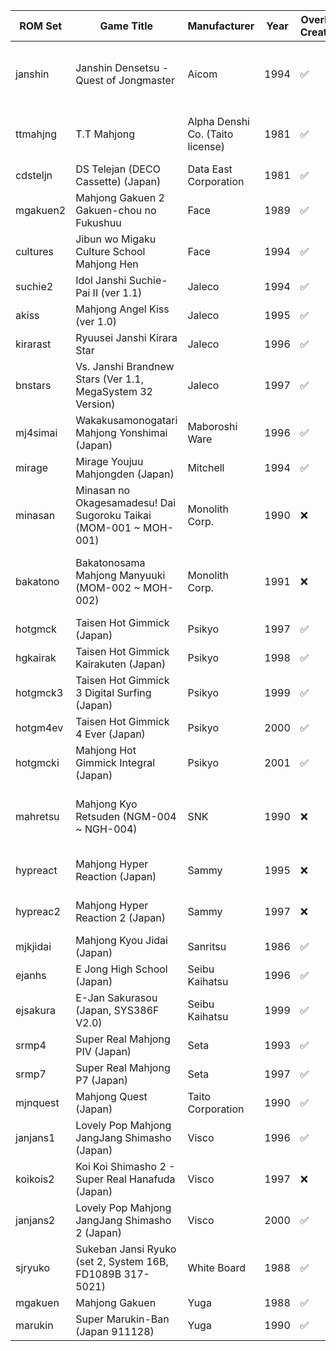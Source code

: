 <!-- fbneo_games -->

|ROM Set|Game Title|Manufacturer|Year|Overlay Created|Notes|
|---|---|---|---|---|---|
|janshin|Janshin Densetsu - Quest of Jongmaster|Aicom|1994|✅|NeoGeo can use Joystick via DIP switch|
|ttmahjng|T.T Mahjong|Alpha Denshi Co. (Taito license)|1981|✅|Alternative for non-working jongpute|
|cdsteljn|DS Telejan (DECO Cassette) (Japan)|Data East Corporation|1981|✅||
|mgakuen2|Mahjong Gakuen 2 Gakuen-chou no Fukushuu|Face|1989|✅||
|cultures|Jibun wo Migaku Culture School Mahjong Hen|Face|1994|✅||
|suchie2|Idol Janshi Suchie-Pai II (ver 1.1)|Jaleco|1994|✅||
|akiss|Mahjong Angel Kiss (ver 1.0)|Jaleco|1995|✅||
|kirarast|Ryuusei Janshi Kirara Star|Jaleco|1996|✅||
|bnstars|Vs. Janshi Brandnew Stars (Ver 1.1, MegaSystem 32 Version)|Jaleco|1997|✅|Alternative for non-working bnstars1|
|mj4simai|Wakakusamonogatari Mahjong Yonshimai (Japan)|Maboroshi Ware|1996|✅||
|mirage|Mirage Youjuu Mahjongden (Japan)|Mitchell|1994|✅||
|minasan|Minasan no Okagesamadesu! Dai Sugoroku Taikai (MOM-001 ~ MOH-001)|Monolith Corp.|1990|❌|NeoGeo can use Joystick via DIP switch|
|bakatono|Bakatonosama Mahjong Manyuuki (MOM-002 ~ MOH-002)|Monolith Corp.|1991|❌|NeoGeo can use Joystick via DIP switch|
|hotgmck|Taisen Hot Gimmick (Japan)|Psikyo|1997|✅||
|hgkairak|Taisen Hot Gimmick Kairakuten (Japan)|Psikyo|1998|✅||
|hotgmck3|Taisen Hot Gimmick 3 Digital Surfing (Japan)|Psikyo|1999|✅||
|hotgm4ev|Taisen Hot Gimmick 4 Ever (Japan)|Psikyo|2000|✅||
|hotgmcki|Mahjong Hot Gimmick Integral (Japan)|Psikyo|2001|✅||
|mahretsu|Mahjong Kyo Retsuden (NGM-004 ~ NGH-004)|SNK|1990|❌|NeoGeo can use Joystick via DIP switch|
|hypreact|Mahjong Hyper Reaction (Japan)|Sammy|1995|❌|Gamepad mode available|
|hypreac2|Mahjong Hyper Reaction 2 (Japan)|Sammy|1997|❌|Gamepad mode available|
|mjkjidai|Mahjong Kyou Jidai (Japan)|Sanritsu|1986|✅||
|ejanhs|E Jong High School (Japan)|Seibu Kaihatsu|1996|✅||
|ejsakura|E-Jan Sakurasou (Japan, SYS386F V2.0)|Seibu Kaihatsu|1999|✅||
|srmp4|Super Real Mahjong PIV (Japan)|Seta|1993|✅||
|srmp7|Super Real Mahjong P7 (Japan)|Seta|1997|✅||
|mjnquest|Mahjong Quest (Japan)|Taito Corporation|1990|✅||
|janjans1|Lovely Pop Mahjong JangJang Shimasho (Japan)|Visco|1996|✅||
|koikois2|Koi Koi Shimasho 2 - Super Real Hanafuda (Japan)|Visco|1997|❌|Gamepad mode available|
|janjans2|Lovely Pop Mahjong JangJang Shimasho 2 (Japan)|Visco|2000|✅||
|sjryuko|Sukeban Jansi Ryuko (set 2, System 16B, FD1089B 317-5021)|White Board|1988|✅||
|mgakuen|Mahjong Gakuen|Yuga|1988|✅||
|marukin|Super Marukin-Ban (Japan 911128)|Yuga|1990|✅||

<!-- /fbneo_games -->
